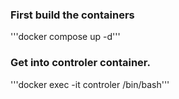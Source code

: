 ### First build the containers
'''docker compose up -d'''

### Get into controler container.
'''docker exec -it controler /bin/bash'''